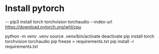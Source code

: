 # Install pytorch

-- pip3 install torch torchvision torchaudio --index-url https://download.pytorch.org/whl/cpu

python -m venv .venv
source .venv/bin/activate
deactivate
pip install torch torchvision torchaudio
pip freeze > requirements.txt
pip install -r requirements.txt